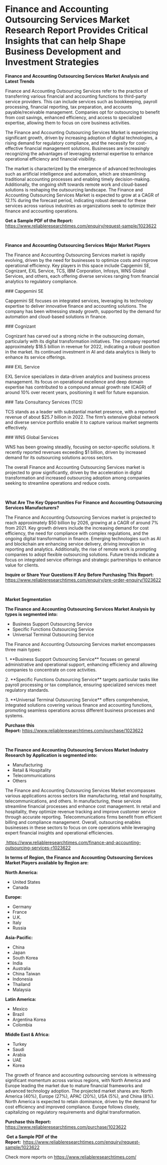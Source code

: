 <p><h1>Finance and Accounting Outsourcing Services Market Research Report Provides Critical Insights that can help Shape Business Development and Investment Strategies</h1></p><p><strong>Finance and Accounting Outsourcing Services Market Analysis and Latest Trends</strong></p>
<p><p>Finance and Accounting Outsourcing Services refer to the practice of transferring various financial and accounting functions to third-party service providers. This can include services such as bookkeeping, payroll processing, financial reporting, tax preparation, and accounts payable/receivable management. Companies opt for outsourcing to benefit from cost savings, enhanced efficiency, and access to specialized expertise, allowing them to focus on core business activities.</p><p>The Finance and Accounting Outsourcing Services Market is experiencing significant growth, driven by increasing adoption of digital technologies, a rising demand for regulatory compliance, and the necessity for cost-effective financial management solutions. Businesses are increasingly recognizing the advantages of leveraging external expertise to enhance operational efficiency and financial visibility.</p><p>The market is characterized by the emergence of advanced technologies such as artificial intelligence and automation, which are streamlining traditional accounting processes and enabling timely decision-making. Additionally, the ongoing shift towards remote work and cloud-based solutions is reshaping the outsourcing landscape. The Finance and Accounting Outsourcing Services Market is expected to grow at a CAGR of 12.1% during the forecast period, indicating robust demand for these services across various industries as organizations seek to optimize their finance and accounting operations.</p></p>
<p><strong>Get a Sample PDF of the Report:&nbsp;</strong> <a href="https://www.reliableresearchtimes.com/enquiry/request-sample/1023622?utm_campaign=2193&utm_medium=2&utm_source=Github&utm_content=ia&utm_term=06032025&utm_id=finance-and-accounting-outsourcing-services">https://www.reliableresearchtimes.com/enquiry/request-sample/1023622</a></p>
<p>&nbsp;</p>
<p><strong>Finance and Accounting Outsourcing Services Major Market Players</strong></p>
<p><p>The Finance and Accounting Outsourcing Services market is rapidly evolving, driven by the need for businesses to optimize costs and improve operational efficiency. Key players in this space include Capgemini SE, Cognizant, EXL Service, TCS, IBM Corporation, Infosys, WNS Global Services, and others, each offering diverse services ranging from financial analytics to regulatory compliance.</p><p>### Capgemini SE</p><p>Capgemini SE focuses on integrated services, leveraging its technology expertise to deliver innovative finance and accounting solutions. The company has been witnessing steady growth, supported by the demand for automation and cloud-based solutions in finance.</p><p>### Cognizant</p><p>Cognizant has carved out a strong niche in the outsourcing domain, particularly with its digital transformation initiatives. The company reported approximately $18.5 billion in revenue for 2022, indicating a robust position in the market. Its continued investment in AI and data analytics is likely to enhance its service offerings.</p><p>### EXL Service</p><p>EXL Service specializes in data-driven analytics and business process management. Its focus on operational excellence and deep domain expertise has contributed to a compound annual growth rate (CAGR) of around 10% over recent years, positioning it well for future expansion.</p><p>### Tata Consultancy Services (TCS)</p><p>TCS stands as a leader with substantial market presence, with a reported revenue of about $25.7 billion in 2022. The firm’s extensive global network and diverse service portfolio enable it to capture various market segments effectively.</p><p>### WNS Global Services</p><p>WNS has been growing steadily, focusing on sector-specific solutions. It recently reported revenues exceeding $1 billion, driven by increased demand for its outsourcing solutions across sectors.</p><p>The overall Finance and Accounting Outsourcing Services market is projected to grow significantly, driven by the acceleration in digital transformation and increased outsourcing adoption among companies seeking to streamline operations and reduce costs.</p></p>
<p>&nbsp;</p>
<p><strong>What Are The Key Opportunities For Finance and Accounting Outsourcing Services Manufacturers?</strong></p>
<p><p>The Finance and Accounting Outsourcing Services market is projected to reach approximately $50 billion by 2026, growing at a CAGR of around 7% from 2021. Key growth drivers include the increasing demand for cost efficiency, the need for compliance with complex regulations, and the ongoing digital transformation in finance. Emerging technologies such as AI and blockchain are enhancing service delivery, driving innovation in reporting and analytics. Additionally, the rise of remote work is prompting companies to adopt flexible outsourcing solutions. Future trends indicate a focus on integrated service offerings and strategic partnerships to enhance value for clients.</p></p>
<p><strong>Inquire or Share Your Questions If Any Before Purchasing This Report:</strong> <a href="https://www.reliableresearchtimes.com/enquiry/pre-order-enquiry/1023622?utm_campaign=2193&utm_medium=2&utm_source=Github&utm_content=ia&utm_term=06032025&utm_id=finance-and-accounting-outsourcing-services">https://www.reliableresearchtimes.com/enquiry/pre-order-enquiry/1023622</a></p>
<p>&nbsp;</p>
<p><strong>Market Segmentation</strong></p>
<p><strong>The Finance and Accounting Outsourcing Services Market Analysis by types is segmented into:</strong></p>
<p><ul><li>Business Support Outsourcing Service</li><li>Specific Functions Outsourcing Service</li><li>Universal Terminal Outsourcing Service</li></ul></p>
<p><p>The Finance and Accounting Outsourcing Services market encompasses three main types: </p><p>1. **Business Support Outsourcing Service** focuses on general administrative and operational support, enhancing efficiency and allowing companies to concentrate on core activities.</p><p>   </p><p>2. **Specific Functions Outsourcing Service** targets particular tasks like payroll processing or tax compliance, ensuring specialized services meet regulatory standards. </p><p>3. **Universal Terminal Outsourcing Service** offers comprehensive, integrated solutions covering various finance and accounting functions, promoting seamless operations across different business processes and systems.</p></p>
<p><strong>Purchase this Report:&nbsp;</strong><a href="https://www.reliableresearchtimes.com/purchase/1023622?utm_campaign=2193&utm_medium=2&utm_source=Github&utm_content=ia&utm_term=06032025&utm_id=finance-and-accounting-outsourcing-services">https://www.reliableresearchtimes.com/purchase/1023622</a></p>
<p>&nbsp;</p>
<p><strong>The Finance and Accounting Outsourcing Services Market Industry Research by Application is segmented into:</strong></p>
<p><ul><li>Manufacturing</li><li>Retail & Hospitality</li><li>Telecommunications</li><li>Others</li></ul></p>
<p><p>The Finance and Accounting Outsourcing Services Market encompasses various applications across sectors like manufacturing, retail and hospitality, telecommunications, and others. In manufacturing, these services streamline financial processes and enhance cost management. In retail and hospitality, they optimize revenue tracking and improve customer service through accurate reporting. Telecommunications firms benefit from efficient billing and compliance management. Overall, outsourcing enables businesses in these sectors to focus on core operations while leveraging expert financial insights and operational efficiencies.</p></p>
<p><a href="https://www.reliableresearchtimes.com/finance-and-accounting-outsourcing-services-r1023622?utm_campaign=2193&utm_medium=2&utm_source=Github&utm_content=ia&utm_term=06032025&utm_id=finance-and-accounting-outsourcing-services">&nbsp;https://www.reliableresearchtimes.com/finance-and-accounting-outsourcing-services-r1023622</a></p>
<p><strong>In terms of Region, the Finance and Accounting Outsourcing Services Market Players available by Region are:</strong></p>
<p>
    <p> <strong> North America: </strong>
        <ul>
            <li>United States</li>
            <li>Canada</li>
        </ul>
        </p> 
    <p> <strong> Europe: </strong>
        <ul>
            <li>Germany</li>
            <li>France</li>
            <li>U.K.</li>
            <li>Italy</li>
            <li>Russia</li>
        </ul>
        </p> 
    <p> <strong> Asia-Pacific: </strong>
        <ul>
            <li>China</li>
            <li>Japan</li>
            <li>South Korea</li>
            <li>India</li>
            <li>Australia</li>
            <li>China Taiwan</li>
            <li>Indonesia</li>
            <li>Thailand</li>
            <li>Malaysia</li>
        </ul>
        </p> 
    <p> <strong> Latin America: </strong>
        <ul>
            <li>Mexico</li>
            <li>Brazil</li>
            <li>Argentina Korea</li>
            <li>Colombia</li>
        </ul>
        </p> 
    <p> <strong> Middle East & Africa: </strong>
        <ul>
            <li>Turkey</li>
            <li>Saudi</li>
            <li>Arabia</li>
            <li>UAE</li>
            <li>Korea</li>
        </ul>
    </p>
    </p>
<p><p>The growth of finance and accounting outsourcing services is witnessing significant momentum across various regions, with North America and Europe leading the market due to mature financial frameworks and advanced technology adoption. The projected market shares are: North America (40%), Europe (27%), APAC (20%), USA (5%), and China (8%). North America is expected to retain dominance, driven by the demand for cost efficiency and improved compliance. Europe follows closely, capitalizing on regulatory requirements and digital transformation.</p></p>
<p><strong>Purchase this Report: </strong><a href="https://www.reliableresearchtimes.com/purchase/1023622?utm_campaign=2193&utm_medium=2&utm_source=Github&utm_content=ia&utm_term=06032025&utm_id=finance-and-accounting-outsourcing-services">https://www.reliableresearchtimes.com/purchase/1023622</a></p>
<p>&nbsp;<strong>Get a Sample PDF of the Report:&nbsp;&nbsp;</strong><a href="https://www.reliableresearchtimes.com/enquiry/request-sample/1023622?utm_campaign=2193&utm_medium=2&utm_source=Github&utm_content=ia&utm_term=06032025&utm_id=finance-and-accounting-outsourcing-services">https://www.reliableresearchtimes.com/enquiry/request-sample/1023622</a></p>
<p><strong></strong></p>
<p>Check more reports on <a href="https://www.reliableresearchtimes.com/?utm_campaign=2193&utm_medium=2&utm_source=Github&utm_content=ia&utm_term=06032025&utm_id=finance-and-accounting-outsourcing-services">https://www.reliableresearchtimes.com/</a></p>